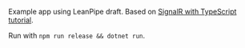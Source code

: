 Example app using LeanPipe draft.
Based on [SignalR with TypeScript tutorial](https://learn.microsoft.com/en-us/aspnet/core/tutorials/signalr-typescript-webpack?view=aspnetcore-7.0&tabs=visual-studio-code).

Run with `npm run release && dotnet run`.